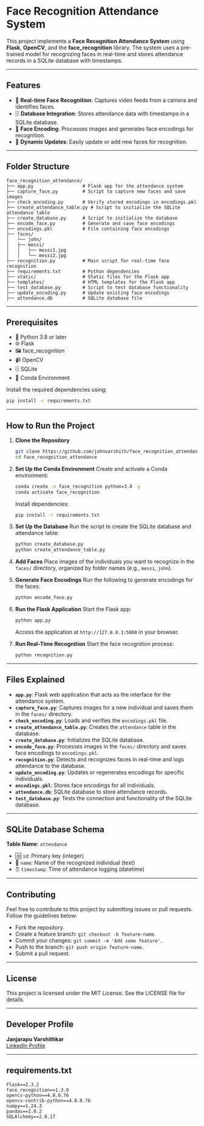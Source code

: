 # Face Recognition Attendance System

This project implements a **Face Recognition Attendance System** using **Flask**, **OpenCV**, and the **face_recognition** library. The system uses a pre-trained model for recognizing faces in real-time and stores attendance records in a SQLite database with timestamps.

---

## Features

- 🎥 **Real-time Face Recognition**: Captures video feeds from a camera and identifies faces.
- 🗄️ **Database Integration**: Stores attendance data with timestamps in a SQLite database.
- 📁 **Face Encoding**: Processes images and generates face encodings for recognition.
- 🔄 **Dynamic Updates**: Easily update or add new faces for recognition.

---

## Folder Structure

```plaintext
face_recognition_attendance/
├── app.py                  # Flask app for the attendance system
├── capture_face.py         # Script to capture new faces and save images
├── check_encoding.py       # Verify stored encodings in encodings.pkl
├── create_attendance_table.py # Script to initialize the SQLite attendance table
├── create_database.py      # Script to initialize the database
├── encode_face.py          # Generate and save face encodings
├── encodings.pkl           # File containing face encodings
├── faces/
│   └── john/                 
│   ├── messi/
│   │   ├── messi1.jpg
│   │   └── messi2.jpg
├── recognition.py          # Main script for real-time face recognition
├── requirements.txt        # Python dependencies
├── static/                 # Static files for the Flask app
├── templates/              # HTML templates for the Flask app
├── test_database.py        # Script to test database functionality
├── update_encoding.py      # Update existing face encodings
├── attendance.db           # SQLite database file
```

---

## Prerequisites

- 🐍 Python 3.8 or later
- 🌐 Flask
- 🖼️ face_recognition
- 📹 OpenCV
- 🗄️ SQLite
- 🐍 Conda Environment

Install the required dependencies using:

```bash
pip install -r requirements.txt
```

---

## How to Run the Project

1. **Clone the Repository**

   ```bash
   git clone https://github.com/johnvarshith/face_recognition_attendance.git
   cd face_recognition_attendance
   ```

2. **Set Up the Conda Environment**
   Create and activate a Conda environment:

   ```bash
   conda create -n face_recognition python=3.8 -y
   conda activate face_recognition
   ```

   Install dependencies:

   ```bash
   pip install -r requirements.txt
   ```

3. **Set Up the Database**
   Run the script to create the SQLite database and attendance table:

   ```bash
   python create_database.py
   python create_attendance_table.py
   ```

4. **Add Faces**
   Place images of the individuals you want to recognize in the `faces/` directory, organized by folder names (e.g., `messi`, `john`).

5. **Generate Face Encodings**
   Run the following to generate encodings for the faces:

   ```bash
   python encode_face.py
   ```

6. **Run the Flask Application**
   Start the Flask app:

   ```bash
   python app.py
   ```

   Access the application at `http://127.0.0.1:5000` in your browser.

7. **Run Real-Time Recognition**
   Start the face recognition process:

   ```bash
   python recognition.py
   ```

---

## Files Explained

- **`app.py`**: Flask web application that acts as the interface for the attendance system.
- **`capture_face.py`**: Captures images for a new individual and saves them in the `faces/` directory.
- **`check_encoding.py`**: Loads and verifies the `encodings.pkl` file.
- **`create_attendance_table.py`**: Creates the `attendance` table in the database.
- **`create_database.py`**: Initializes the SQLite database.
- **`encode_face.py`**: Processes images in the `faces/` directory and saves face encodings to `encodings.pkl`.
- **`recognition.py`**: Detects and recognizes faces in real-time and logs attendance to the database.
- **`update_encoding.py`**: Updates or regenerates encodings for specific individuals.
- **`encodings.pkl`**: Stores face encodings for all individuals.
- **`attendance.db`**: SQLite database to store attendance records.
- **`test_database.py`**: Tests the connection and functionality of the SQLite database.

---

## SQLite Database Schema

**Table Name**: `attendance`

- 🆔 `id`: Primary key (integer)
- 🧍 `name`: Name of the recognized individual (text)
- ⏰ `timestamp`: Time of attendance logging (datetime)

---

## Contributing

Feel free to contribute to this project by submitting issues or pull requests. Follow the guidelines below:

- Fork the repository.
- Create a feature branch: `git checkout -b feature-name`.
- Commit your changes: `git commit -m 'Add some feature'`.
- Push to the branch: `git push origin feature-name`.
- Submit a pull request.

---

## License

This project is licensed under the MIT License. See the LICENSE file for details.

---

## Developer Profile

**Janjarapu Varshithkar**  
[LinkedIn Profile](https://www.linkedin.com/in/janjarapu-varshithkar-927020271)

---

## requirements.txt

```
Flask==2.3.2
face_recognition==1.3.0
opencv-python==4.8.0.76
opencv-contrib-python==4.8.0.76
numpy==1.24.3
pandas==2.0.2
SQLAlchemy==2.0.17
```

